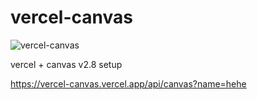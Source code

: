 # vercel-canvas

![vercel-canvas](https://vercel-canvas.vercel.app/api/canvas?name=vercel-canvas)

vercel + canvas v2.8 setup

https://vercel-canvas.vercel.app/api/canvas?name=hehe
